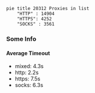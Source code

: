 
```mermaid
pie title 20312 Proxies in list
    "HTTP" : 14904
    "HTTPS": 4252
    "SOCKS" : 3561
```

### Some Info
#### Average Timeout

- mixed: 4.3s
- http: 2.2s
- https: 7.5s
- socks: 6.3s